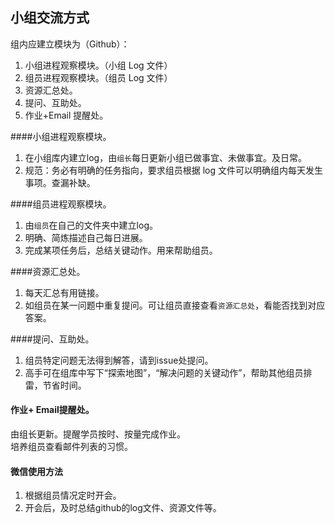## 小组交流方式    

组内应建立模块为（Github）：  
1. 小组进程观察模块。（小组 Log 文件）  
2. 组员进程观察模块。（组员 Log 文件）  
3. 资源汇总处。  
4. 提问、互助处。  
5. 作业+Email 提醒处。  


####小组进程观察模块。
1. 在小组库内建立log，由`组长`每日更新小组已做事宜、未做事宜。及日常。  
2. 规范：务必有明确的任务指向，要求组员根据 log 文件可以明确组内每天发生事项。查漏补缺。  

####组员进程观察模块。  
1. 由`组员`在自己的文件夹中建立log。  
2. 明确、简炼描述自己每日进展。  
3. 完成某项任务后，总结关键动作。用来帮助组员。  

####资源汇总处。
1. 每天汇总有用链接。  
2. 如组员在某一问题中重复提问。可让组员直接查看`资源汇总处`，看能否找到对应答案。  

####提问、互助处。
1. 组员特定问题无法得到解答，请到issue处提问。  
2. 高手可在组库中写下“探索地图”，“解决问题的关键动作”，帮助其他组员排雷，节省时间。  


#### 作业+ Email提醒处。
由组长更新。提醒学员按时、按量完成作业。  
培养组员查看邮件列表的习惯。  



#### 微信使用方法
1. 根据组员情况定时开会。   
2. 开会后，及时总结github的log文件、资源文件等。 



